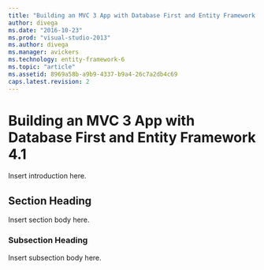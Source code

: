 ```yaml
---
title: "Building an MVC 3 App with Database First and Entity Framework 4.12 | Microsoft Docs"
author: divega
ms.date: "2016-10-23"
ms.prod: "visual-studio-2013"
ms.author: divega
ms.manager: avickers
ms.technology: entity-framework-6
ms.topic: "article"
ms.assetid: 8969a58b-a9b9-4337-b9a4-26c7a2db4c69
caps.latest.revision: 2
---
```

# Building an MVC 3 App with Database First and Entity Framework 4.1
Insert introduction here.  
  
## Section Heading  
 Insert section body here.  
  
### Subsection Heading  
 Insert subsection body here.